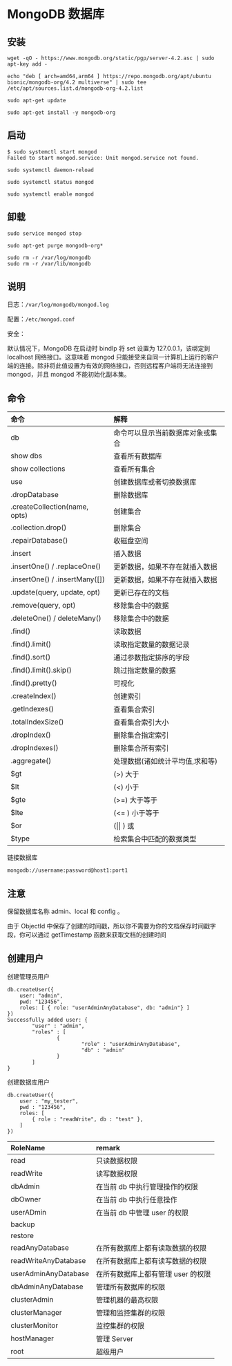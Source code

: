 # MongoDB 数据库

## 安装

```shell
wget -qO - https://www.mongodb.org/static/pgp/server-4.2.asc | sudo apt-key add -

echo "deb [ arch=amd64,arm64 ] https://repo.mongodb.org/apt/ubuntu bionic/mongodb-org/4.2 multiverse" | sudo tee /etc/apt/sources.list.d/mongodb-org-4.2.list

sudo apt-get update

sudo apt-get install -y mongodb-org
```

## 启动

```shell
$ sudo systemctl start mongod
Failed to start mongod.service: Unit mongod.service not found.

sudo systemctl daemon-reload

sudo systemctl status mongod

sudo systemctl enable mongod

```

## 卸载

```shell
sudo service mongod stop

sudo apt-get purge mongodb-org*

sudo rm -r /var/log/mongodb
sudo rm -r /var/lib/mongodb
```

## 说明

日志：`/var/log/mongodb/mongod.log`

配置：`/etc/mongod.conf`

安全：

默认情况下，MongoDB 在启动时 bindIp 将 set 设置为 127.0.0.1，该绑定到 localhost 网络接口。这意味着 mongod 只能接受来自同一计算机上运行的客户端的连接。除非将此值设置为有效的网络接口，否则远程客户端将无法连接到 mongod，并且 mongod 不能初始化副本集。

## 命令

| 命令                           | 解释                             |
| :----------------------------- | :------------------------------- |
| db                             | 命令可以显示当前数据库对象或集合 |
| show dbs                       | 查看所有数据库                   |
| show collections               | 查看所有集合                     |
| use                            | 创建数据库或者切换数据库         |
| .dropDatabase                  | 删除数据库                       |
| .createCollection(name, opts)  | 创建集合                         |
| .collection.drop()             | 删除集合                         |
| .repairDatabase()              | 收磁盘空间                       |
| .insert                        | 插入数据                         |
| .insertOne() / .replaceOne()   | 更新数据，如果不存在就插入数据   |
| .insertOne() / .insertMany([]) | 更新数据，如果不存在就插入数据   |
| .update(query, update, opt)    | 更新已存在的文档                 |
| .remove(query, opt)            | 移除集合中的数据                 |
| .deleteOne() / deleteMany()    | 移除集合中的数据                 |
| .find()                        | 读取数据                         |
| .find().limit()                | 读取指定数量的数据记录           |
| .find().sort()                 | 通过参数指定排序的字段           |
| .find().limit().skip()         | 跳过指定数量的数据               |
| .find().pretty()               | 可视化                           |
| .createIndex()                 | 创建索引                         |
| .getIndexes()                  | 查看集合索引                     |
| .totalIndexSize()              | 查看集合索引大小                 |
| .dropIndex()                   | 删除集合指定索引                 |
| .dropIndexes()                 | 删除集合所有索引                 |
| .aggregate()                   | 处理数据(诸如统计平均值,求和等)  |
| \$gt                           | (>) 大于                         |
| \$lt                           | (<) 小于                         |
| \$gte                          | (>=) 大于等于                    |
| \$lte                          | (<= ) 小于等于                   |
| \$or                           | (\|\| ) 或                       |
| \$type                         | 检索集合中匹配的数据类型         |

链接数据库

`mongodb://username:password@host1:port1`

## 注意

保留数据库名称 admin、local 和 config 。

由于 ObjectId 中保存了创建的时间戳，所以你不需要为你的文档保存时间戳字段，你可以通过 getTimestamp 函数来获取文档的创建时间

## 创建用户

创建管理员用户

```shell
db.createUser({
    user: "admin",
    pwd: "123456",
    roles: [ { role: "userAdminAnyDatabase", db: "admin"} ]
})
Successfully added user: {
        "user" : "admin",
        "roles" : [
                {
                        "role" : "userAdminAnyDatabase",
                        "db" : "admin"
                }
        ]
}
```

创建数据库用户

```shell
db.createUser({
    user : "my_tester",
    pwd : "123456",
    roles: [
        { role : "readWrite", db : "test" },
    ]
})
```

| RoleName             | remark                             |
| :------------------- | :--------------------------------- |
| read                 | 只读数据权限                       |
| readWrite            | 读写数据权限                       |
| dbAdmin              | 在当前 db 中执行管理操作的权限     |
| dbOwner              | 在当前 db 中执行任意操作           |
| userADmin            | 在当前 db 中管理 user 的权限       |
| backup               |                                    |
| restore              |                                    |
| readAnyDatabase      | 在所有数据库上都有读取数据的权限   |
| readWriteAnyDatabase | 在所有数据库上都有读写数据的权限   |
| userAdminAnyDatabase | 在所有数据库上都有管理 user 的权限 |
| dbAdminAnyDatabase   | 管理所有数据库的权限               |
| clusterAdmin         | 管理机器的最高权限                 |
| clusterManager       | 管理和监控集群的权限               |
| clusterMonitor       | 监控集群的权限                     |
| hostManager          | 管理 Server                        |
| root                 | 超级用户                           |
